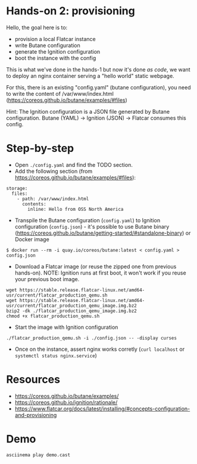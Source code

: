 # Hands-on 2: provisioning

Hello, the goal here is to:
* provision a local Flatcar instance
* write Butane configuration
* generate the Ignition configuration
* boot the instance with the config

This is what we've done in the hands-1 but now it's done _as code_, we want to deploy an nginx container serving a "hello world" static webpage.

For this, there is an existing "config.yaml" (butane configuration), you need to write the content of /var/www/index.html (https://coreos.github.io/butane/examples/#files)

Hint: The Ignition configuration is a JSON file generated by Butane configuration. Butane (YAML) -> Ignition (JSON) -> Flatcar consumes this config.

# Step-by-step

* Open `./config.yaml` and find the TODO section.
* Add the following section (from https://coreos.github.io/butane/examples/#files):
```
storage:
  files:
    - path: /var/www/index.html
      contents:
        inline: Hello from OSS North America
```
* Transpile the Butane configuration (`config.yaml`) to Ignition configuration (`config.json`) - it's possible to use Butane binary (https://coreos.github.io/butane/getting-started/#standalone-binary) or Docker image
```
$ docker run --rm -i quay.io/coreos/butane:latest < config.yaml > config.json
```
* Download a Flatcar image (or reuse the zipped one from previous hands-on). NOTE: Ignition runs at first boot, it won't work if you reuse your previous boot image.
```
wget https://stable.release.flatcar-linux.net/amd64-usr/current/flatcar_production_qemu.sh
wget https://stable.release.flatcar-linux.net/amd64-usr/current/flatcar_production_qemu_image.img.bz2
bzip2 -dk ./flatcar_production_qemu_image.img.bz2
chmod +x flatcar_production_qemu.sh
```
* Start the image with Ignition configuration
```
./flatcar_production_qemu.sh -i ./config.json -- -display curses
```
* Once on the instance, assert nginx works corretly (`curl localhost` or `systemctl status nginx.service`)

# Resources

* https://coreos.github.io/butane/examples/
* https://coreos.github.io/ignition/rationale/
* https://www.flatcar.org/docs/latest/installing/#concepts-configuration-and-provisioning

# Demo

```
asciinema play demo.cast
```
